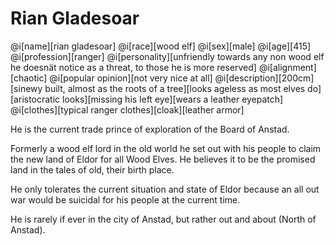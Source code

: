 # Rian Gladesoar

@i[name][rian gladesoar]
@i[race][wood elf]
@i[sex][male]
@i[age][415]
@i[profession][ranger]
@i[personality][unfriendly towards any non wood elf he doesnät notice as a threat, to those he is more reserved]
@i[alignment][chaotic]
@i[popular opinion][not very nice at all]
@i[description][200cm][sinewy built, almost as the roots of a tree][looks ageless as most elves do][aristocratic looks][missing his left eye][wears a leather eyepatch]
@i[clothes][typical ranger clothes][cloak][leather armor]

He is the current trade prince of exploration of the Board of Anstad.

Formerly a wood elf lord in the old world he set out with his people to claim the new land of Eldor for all Wood Elves. He believes it to be the promised land in the tales of old, their birth place.

He only tolerates the current situation and state of Eldor because an all out war would be suicidal for his people at the current time.

He is rarely if ever in the city of Anstad, but rather out and about (North of Anstad).
